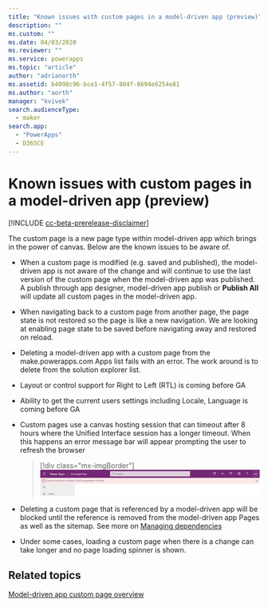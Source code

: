 ```yaml
---
title: "Known issues with custom pages in a model-driven app (preview)"
description: "" 
ms.custom: ""
ms.date: 04/03/2020
ms.reviewer: ""
ms.service: powerapps
ms.topic: "article"
author: "adrianorth"
ms.assetid: b4098c96-bce1-4f57-804f-8694e6254e81
ms.author: "aorth"
manager: "kvivek"
search.audienceType: 
  - maker
search.app: 
  - "PowerApps"
  - D365CE
---
```

# Known issues with custom pages in a model-driven app (preview)

[!INCLUDE [cc-beta-prerelease-disclaimer](../../includes/cc-beta-prerelease-disclaimer.md)]

The custom page is a new page type within model-driven app which brings in the power of canvas.  Below are the known issues to be aware of.

* When a custom page is modified (e.g. saved and published), the model-driven app is not aware of the change and will continue to use the last version of the custom page when the model-driven app was published.  A publish through app designer, model-driven app publish or **Publish All** will update all custom pages in the model-driven app. 

* When navigating back to a custom page from another page, the page state is not restored so the page is like a new navigation.  We are looking at enabling page state to be saved before navigating away and restored on reload.

* Deleting a model-driven app with a custom page from the make.powerapps.com Apps list fails with an error.  The work around is to delete from the solution explorer list.

* Layout or control support for Right to Left (RTL) is coming before GA

* Ability to get the current users settings including Locale, Language is coming before GA

* Custom pages use a canvas hosting session that can timeout after 8 hours where the Unified Interface session has a longer timeout.  When this happens an error message bar will appear prompting the user to refresh the browser

  > [!div class="mx-imgBorder"]
  > ![Custom page session timeout app message bar error](media/model-app-page-overview/page-session-timeout-app-message-error.png "Custom page session timeout app message bar error")

* Deleting a custom page that is referenced by a model-driven app will be blocked until the reference is removed from the model-driven app Pages as well as the sitemap. See more on [Managing dependencies](/power-platform/alm/removing-dependencies)

* Under some cases, loading a custom page when there is a change can take longer and no page loading spinner is shown.

## Related topics

[Model-driven app custom page overview](model-app-page-overview.md)